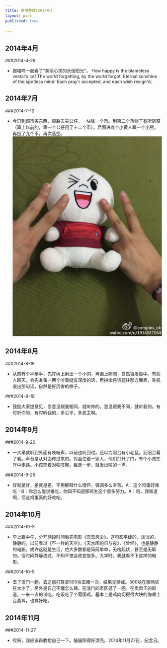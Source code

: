 ```yaml
---
title: 微博整理(2014年)
layout: post
published: true

---
```


2014年4月
--------
###2014-4-26 
* 跟喵呜一起看了“美丽心灵的永恒阳光”。 How happy is the blameless vestal's lot!  The world forgetting, by the world forgot.  Eternal sunshine of the spotless mind!  Each pray'r accepted, and each wish resign'd;

2014年7月
--------
###2014-7-12
* 今日到超市买东西，顺路去夹公仔，一块钱一个币。到第二个币终于有所斩获（算上以前的，第一个公仔用了十二个币）。后面进攻个小黄人跟一个小熊，再投了九个币，再次落空。
![Image](/media/files/weibo/IMG_2014.jpg)

2014年8月
--------
###2014-8-19
* 从前有个神枪手，先在树上射出一个小洞，再画上圈圈，自然百发百中。有些人聊天，会先准备一两个听着挺有深度的话，再拼命将话题往那方面靠，乘机说出那句话，自然是好厉害的样子。

###2014-8-19
* 鼓励大家提意见，当意见跟我相同，就听你的，意见跟我不同，就听我的。有时听你的，有时听我的，多公平，多民主啊。

2014年9月
--------
###2014-9-20
* 一大早就听到外面有吱吱声，以前也听到过。还以为阳台有小老鼠。到阳台看了看。声音是从对面传过来的。对面住着一家人，他们打开了门，有个小孩在厅中走路。小孩穿着对吱吱鞋，每走一步，就发出吱的一声。

###2014-9-25
* 好就是好，差就是差，不用解释什么情怀，强调多么辛苦。A：这个鸡蛋好难吃！B：你怎么能说难吃，你知不知道那鸡生这个蛋多努力。A：哦，我知道啊，但这鸡蛋真的好难吃。

2014年10月
--------
###2014-10-3
* 早上跟中午，分开两段时间看完电影《恋恋风尘》。这电影平缓的，淡淡的，静静的。以前看过《不一样的天空》，《天水围的日与夜》，《曾经》，也是静静的电影。或许这就是生活，绝大多数都是简简单单，无啥起伏，甚至是无聊的。但时间静静流过，不知不觉会改变很多。大学时，我就看不下这样的电影。

###2014-10-5
* 去了澳门一趟，去之前打算拿500块去赌一次，结果无赌成。500块在赌场实在太少了，另外是自己不懂怎么赌。在澳门的市区逛了一圈，在卖肉干的街道，一来一去的试吃。吃饭吃了个葡国鸡，基本上是鸡肉切得很大块的咖喱土豆蒸鸡，也算好吃。

2014年11月
------
###2014-11-27
* 哎呀，我应该再收拾自己一下。猫猫照得好漂亮。2014年11月27日，纪念日。

